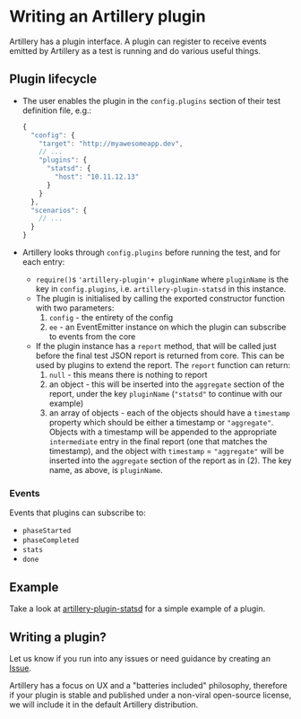 # Writing an Artillery plugin

Artillery has a plugin interface. A plugin can register to receive events emitted by Artillery as a test is running and do various useful things.

## Plugin lifecycle

- The user enables the plugin in the `config.plugins` section of their test definition file, e.g.:

  ```javascript
  {
    "config": {
      "target": "http://myawesomeapp.dev",
      // ...
      "plugins": {
        "statsd": {
          "host": "10.11.12.13"
        }
      }
    },
    "scenarios": {
      // ...
    }
  }
  ```

- Artillery looks through `config.plugins` before running the test, and for each entry:
  - `require()`s `'artillery-plugin'+ pluginName` where `pluginName` is the key in `config.plugins`, i.e. `artillery-plugin-statsd` in this instance.
  - The plugin is initialised by calling the exported constructor function with two parameters:
    1. `config` - the entirety of the config
    2. `ee` - an EventEmitter instance on which the plugin can subscribe to events from the core
  - If the plugin instance has a `report` method, that will be called just before the final test JSON report is returned from core. This can be used by plugins to extend the report. The `report` function can return:
    1. `null` - this means there is nothing to report
    2. an object - this will be inserted into the `aggregate` section of the report, under the key `pluginName` (`"statsd"` to continue with our example)
    3. an array of objects - each of the objects should have a `timestamp` property which should be either a timestamp or `"aggregate"`. Objects with a timestamp will be appended to the appropriate `intermediate` entry in the final report (one that matches the timestamp), and the object with `timestamp` = `"aggregate"` will be inserted into the `aggregate` section of the report as in (2). The key name, as above, is `pluginName`.

### Events

Events that plugins can subscribe to:

- `phaseStarted`
- `phaseCompleted`
- `stats`
- `done`

## Example

Take a look at [artillery-plugin-statsd](https://github.com/shoreditch-ops/artillery-plugin-statsd) for a simple example of a plugin.

## Writing a plugin?

Let us know if you run into any issues or need guidance by creating an [Issue](https://github.com/shoreditch-ops/artillery/issues).

Artillery has a focus on UX and a "batteries included" philosophy, therefore if your plugin is stable and published under a non-viral open-source license, we will include it in the default Artillery distribution.
